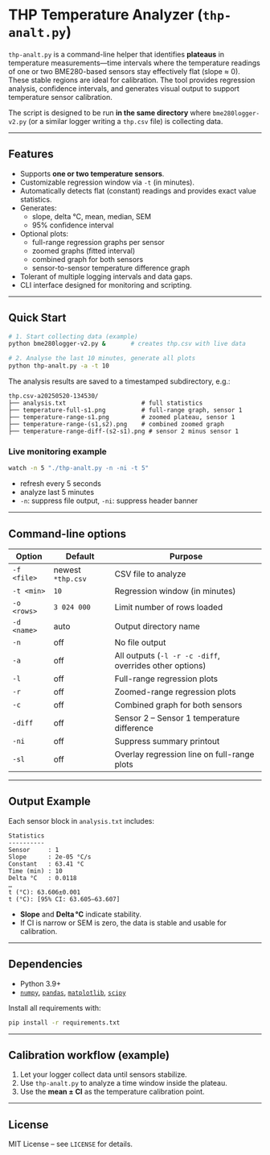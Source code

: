 # THP Temperature Analyzer (`thp-analt.py`)

`thp-analt.py` is a command-line helper that identifies **plateaus** in temperature measurements—time intervals where the temperature readings of one or two BME280-based sensors stay effectively flat (slope ≈ 0). These stable regions are ideal for calibration. The tool provides regression analysis, confidence intervals, and generates visual output to support temperature sensor calibration.

The script is designed to be run **in the same directory** where `bme280logger-v2.py` (or a similar logger writing a `thp.csv` file) is collecting data.

---

## Features

- Supports **one or two temperature sensors**.
- Customizable regression window via `-t` (in minutes).
- Automatically detects flat (constant) readings and provides exact value statistics.
- Generates:
  - slope, delta °C, mean, median, SEM
  - 95% confidence interval
- Optional plots:
  - full-range regression graphs per sensor
  - zoomed graphs (fitted interval)
  - combined graph for both sensors
  - sensor-to-sensor temperature difference graph
- Tolerant of multiple logging intervals and data gaps.
- CLI interface designed for monitoring and scripting.

---

## Quick Start

```bash
# 1. Start collecting data (example)
python bme280logger-v2.py &       # creates thp.csv with live data

# 2. Analyse the last 10 minutes, generate all plots
python thp-analt.py -a -t 10
```

The analysis results are saved to a timestamped subdirectory, e.g.:

```
thp.csv-a20250520-134530/
├── analysis.txt                     # full statistics
├── temperature-full-s1.png          # full-range graph, sensor 1
├── temperature-range-s1.png         # zoomed plateau, sensor 1
├── temperature-range-(s1,s2).png    # combined zoomed graph
├── temperature-range-diff-(s2-s1).png # sensor 2 minus sensor 1
```

### Live monitoring example

```bash
watch -n 5 "./thp-analt.py -n -ni -t 5"
```

- refresh every 5 seconds
- analyze last 5 minutes
- `-n`: suppress file output, `-ni`: suppress header banner

---

## Command-line options

| Option      | Default             | Purpose                                                        |
| ----------- | ------------------- | -------------------------------------------------------------- |
| `-f <file>` | newest `*thp.csv`   | CSV file to analyze                                            |
| `-t <min>`  | `10`                | Regression window (in minutes)                                 |
| `-o <rows>` | `3 024 000`         | Limit number of rows loaded                                    |
| `-d <name>` | auto                | Output directory name                                          |
| `-n`        | off                 | No file output                                                 |
| `-a`        | off                 | All outputs (`-l -r -c -diff`, overrides other options)        |
| `-l`        | off                 | Full-range regression plots                                    |
| `-r`        | off                 | Zoomed-range regression plots                                  |
| `-c`        | off                 | Combined graph for both sensors                                |
| `-diff`     | off                 | Sensor 2 – Sensor 1 temperature difference                     |
| `-ni`       | off                 | Suppress summary printout                                      |
| `-sl`       | off                 | Overlay regression line on full-range plots                    |

---

## Output Example

Each sensor block in `analysis.txt` includes:

```
Statistics
----------
Sensor     : 1
Slope      : 2e-05 °C/s
Constant   : 63.41 °C
Time (min) : 10
Delta °C   : 0.0118
…
t (°C): 63.606±0.001
t (°C): [95% CI: 63.605–63.607]
```

- **Slope** and **Delta °C** indicate stability.
- If CI is narrow or SEM is zero, the data is stable and usable for calibration.

---

## Dependencies

- Python 3.9+
- [`numpy`](https://numpy.org), [`pandas`](https://pandas.pydata.org), [`matplotlib`](https://matplotlib.org), [`scipy`](https://scipy.org)

Install all requirements with:

```bash
pip install -r requirements.txt
```

---

## Calibration workflow (example)

1. Let your logger collect data until sensors stabilize.
2. Use `thp-analt.py` to analyze a time window inside the plateau.
3. Use the **mean ± CI** as the temperature calibration point.

---

## License

MIT License – see `LICENSE` for details.
